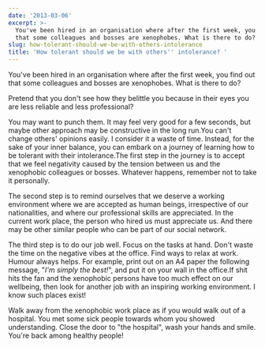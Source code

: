 ```yaml
---
date: '2013-03-06'
excerpt: >-
  You've been hired in an organisation where after the first week, you find out
  that some colleagues and bosses are xenophobes. What is there to do?
slug: how-tolerant-should-we-be-with-others-intolerance
title: 'How tolerant should we be with others'' intolerance? '
---
```


You've been hired in an organisation where after the first week, you find out that some colleagues and bosses are xenophobes. What is there to do?

Pretend that you don't see how they belittle you because in their eyes you are less reliable and less professional?

You may want to punch them. It may feel very good for a few seconds, but maybe other approach may be constructive in the long run.You can't change others' opinions easily. I consider it a waste of time. Instead, for the sake of your inner balance, you can embark on a journey of learning how to be tolerant with their intolerance.The first step in the journey is to accept that we feel negativity caused by the tension between us and the xenophobic colleagues or bosses. Whatever happens, remember not to take it personally.

The second step is to remind ourselves that we deserve a working environment where we are accepted as human beings, irrespective of our nationalities, and where our professional skills are appreciated. In the current work place, the person who hired us must appreciate us. And there may be other similar people who can be part of our social network.

The third step is to do our job well. Focus on the tasks at hand. Don't waste the time on the negative vibes at the office. Find ways to relax at work. Humour always helps. For example, print out on an A4 paper the following message, "*I'm simply the best!*", and put it on your wall in the office.If shit hits the fan and the xenophobic persons have too much effect on our wellbeing, then look for another job with an inspiring working environment. I know such places exist!

Walk away from the xenophobic work place as if you would walk out of a hospital. You met some sick people towards whom you showed understanding. Close the door to "the hospital", wash your hands and smile. You're back among healthy people!
